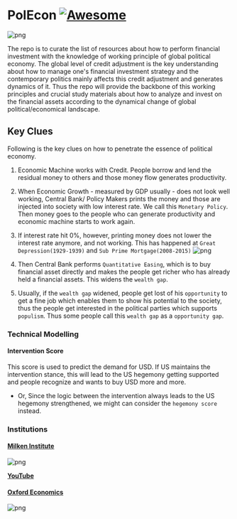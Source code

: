 # PolEcon [![Awesome](https://awesome.re/badge.svg)](https://awesome.re)

![png](assets/teaser.jpg)

The repo is to curate the list of resources about how to perform financial investment with the knowledge of working principle of global political economy.
The global level of credit adjustment is the key understanding about how to manage one's financial investment strategy and the contemporary politics mainly affects this credit adjustment and generates dynamics of it.
Thus the repo will provide the backbone of this working principles and crucial study materials about how to analyze and invest on the financial assets according to the dynamical change of global political/economical landscape.

## Key Clues 

Following is the key clues on how to penetrate the essence of political economy.

1. Economic Machine works with Credit. People borrow and lend the residual money to others and those money flow generates productivity.  

2. When Economic Growth - measured by GDP usually - does not look well working, Central Bank/ Policy Makers prints the money and those are injected into society with low interest rate. We call this `Monetary Policy`. Then money goes to the people who can generate productivity and economic machine starts to work again.

3. If interest rate hit 0%, however, printing money does not lower the interest rate anymore, and not working. This has happened at `Great Depression(1929-1939)` and `Sub Prime Mortgage(2008-2015)`
![png](assets/zero_Ir.png)

4. Then Central Bank performs `Quantitative Easing`, which is to buy financial asset directly and makes the people get richer who has already held a financial assets. This widens the `wealth gap`. 

5. Usually, if the `wealth gap` widened, people get lost of his `opportunity` to get a fine job which enables them to show his potential to the society, thus the people get interested in the political parties which supports `populism`. Thus some people call this `wealth gap` as a `opportunity gap`.
 
### Technical Modelling 

#### Intervention Score

This score is used to predict the demand for USD. If US maintains the intervention stance, this will lead to the US hegemony getting supported and people recognize and wants to buy USD more and more.

- Or, Since the logic between the intervention always leads to the US hegemony strengthened, we might can consider the `hegemony score` instead.
  
### Institutions 

#### __[Milken Institute](https://www.milkeninstitute.org/)__ 

![png](assets/milken.png)

__[YouTube](https://www.youtube.com/channel/UCIRzxohZ6SbwsPqHFQGMJ7A)__

#### __[Oxford Economics](https://www.oxfordeconomics.com/)__ 

![png](assets/oxford.png)
